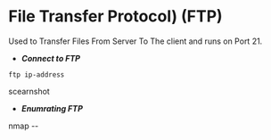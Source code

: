 # File Transfer Protocol) (FTP)

Used to Transfer Files From Server To The client and runs on Port 21.

* ***Connect to FTP***

```shell
ftp ip-address 
```

scearnshot 

* ***Enumrating FTP*** 

nmap --





